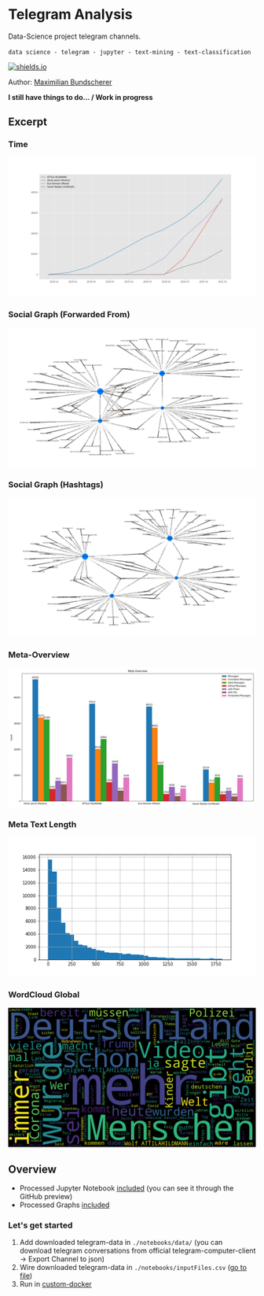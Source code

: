 # Telegram Analysis

Data-Science project telegram channels.

``data science - telegram - jupyter - text-mining - text-classification``

[![shields.io](http://img.shields.io/badge/license-Apache2-blue.svg)](http://www.apache.org/licenses/LICENSE-2.0.txt)

Author: [Maximilian Bundscherer](https://bundscherer-online.de)

**I still have things to do... / Work in progress**

## Excerpt

### Time

![](./notebooks/output/time-plot.png)

### Social Graph (Forwarded From)

![](./notebooks/output/social-graph-forwarded-from.png)

### Social Graph (Hashtags)

![](./notebooks/output/social-graph-hashtag.png)

### Meta-Overview

![](./notebooks/output/meta-overview.png)

### Meta Text Length

![](./notebooks/output/meta-text-length-hist.png)

### WordCloud Global

![](./notebooks/output/wordcloud-global.png)

## Overview

- Processed Jupyter Notebook [included](./notebooks/Telegram.ipynb) (you can see it through the GitHub preview)
- Processed Graphs [included](./notebooks/output/)

### Let's get started

1. Add downloaded telegram-data in ``./notebooks/data/`` (you can download telegram conversations from official telegram-computer-client -> Export Channel to json)
2. Wire downloaded telegram-data in ``./notebooks/inputFiles.csv`` ([go to file](./notebooks/inputFiles.csv))
3. Run in [custom-docker](./docker/)
